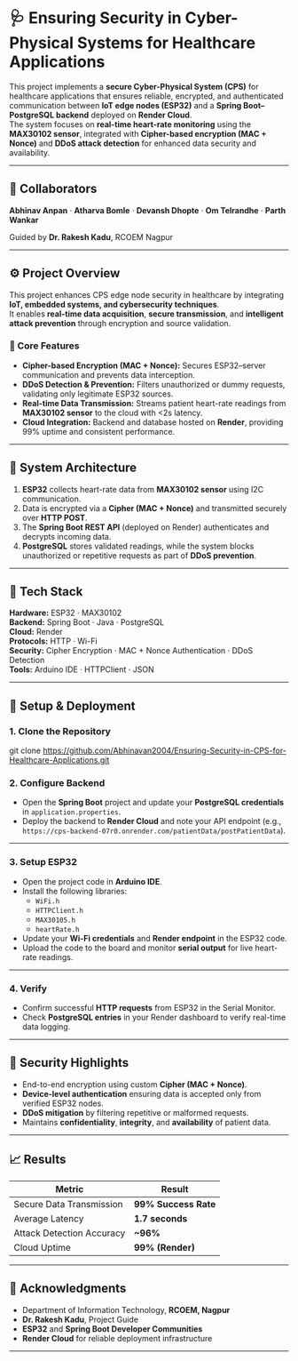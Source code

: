 # 🩺 Ensuring Security in Cyber-Physical Systems for Healthcare Applications

This project implements a **secure Cyber-Physical System (CPS)** for healthcare applications that ensures reliable, encrypted, and authenticated communication between **IoT edge nodes (ESP32)** and a **Spring Boot–PostgreSQL backend** deployed on **Render Cloud**.  
The system focuses on **real-time heart-rate monitoring** using the **MAX30102 sensor**, integrated with **Cipher-based encryption (MAC + Nonce)** and **DDoS attack detection** for enhanced data security and availability.

---

## 👥 Collaborators
**Abhinav Anpan** · **Atharva Bomle** · **Devansh Dhopte** · **Om Telrandhe** · **Parth Wankar**  

Guided by **Dr. Rakesh Kadu**, RCOEM Nagpur  

---

## ⚙️ Project Overview
This project enhances CPS edge node security in healthcare by integrating **IoT, embedded systems, and cybersecurity techniques**.  
It enables **real-time data acquisition**, **secure transmission**, and **intelligent attack prevention** through encryption and source validation.

### 🔑 Core Features
- **Cipher-based Encryption (MAC + Nonce):** Secures ESP32–server communication and prevents data interception.  
- **DDoS Detection & Prevention:** Filters unauthorized or dummy requests, validating only legitimate ESP32 sources.  
- **Real-time Data Transmission:** Streams patient heart-rate readings from **MAX30102 sensor** to the cloud with <2s latency.  
- **Cloud Integration:** Backend and database hosted on **Render**, providing 99% uptime and consistent performance.  

---

## 🧩 System Architecture
1. **ESP32** collects heart-rate data from **MAX30102 sensor** using I2C communication.  
2. Data is encrypted via a **Cipher (MAC + Nonce)** and transmitted securely over **HTTP POST**.  
3. The **Spring Boot REST API** (deployed on Render) authenticates and decrypts incoming data.  
4. **PostgreSQL** stores validated readings, while the system blocks unauthorized or repetitive requests as part of **DDoS prevention**.

---

## 🧠 Tech Stack
**Hardware:** ESP32 · MAX30102  
**Backend:** Spring Boot · Java · PostgreSQL  
**Cloud:** Render  
**Protocols:** HTTP · Wi-Fi  
**Security:** Cipher Encryption · MAC + Nonce Authentication · DDoS Detection  
**Tools:** Arduino IDE · HTTPClient · JSON  

---

## 🔧 Setup & Deployment

### 1. Clone the Repository
git clone https://github.com/Abhinavan2004/Ensuring-Security-in-CPS-for-Healthcare-Applications.git
### 2. Configure Backend

- Open the **Spring Boot** project and update your **PostgreSQL credentials** in `application.properties`.  
- Deploy the backend to **Render Cloud** and note your API endpoint (e.g.,  
  `https://cps-backend-07r0.onrender.com/patientData/postPatientData`).  

---

### 3. Setup ESP32

- Open the project code in **Arduino IDE**.  
- Install the following libraries:
  - `WiFi.h`  
  - `HTTPClient.h`  
  - `MAX30105.h`  
  - `heartRate.h`  
- Update your **Wi-Fi credentials** and **Render endpoint** in the ESP32 code.  
- Upload the code to the board and monitor **serial output** for live heart-rate readings.  

---

### 4. Verify

- Confirm successful **HTTP requests** from ESP32 in the Serial Monitor.  
- Check **PostgreSQL entries** in your Render dashboard to verify real-time data logging.  

---

## 🔐 Security Highlights

- End-to-end encryption using custom **Cipher (MAC + Nonce)**.  
- **Device-level authentication** ensuring data is accepted only from verified ESP32 nodes.  
- **DDoS mitigation** by filtering repetitive or malformed requests.  
- Maintains **confidentiality**, **integrity**, and **availability** of patient data.  

---

## 📈 Results

| Metric | Result |
|--------|---------|
| Secure Data Transmission | **99% Success Rate** |
| Average Latency | **1.7 seconds** |
| Attack Detection Accuracy | **~96%** |
| Cloud Uptime | **99% (Render)** |

---

## 🙌 Acknowledgments

- Department of Information Technology, **RCOEM, Nagpur**  
- **Dr. Rakesh Kadu**, Project Guide  
- **ESP32** and **Spring Boot Developer Communities**  
- **Render Cloud** for reliable deployment infrastructure  

---
